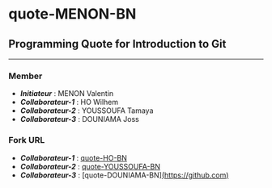 # quote-MENON-BN

## Programming Quote for Introduction to Git

______

### **Member**

* ***Initiateur*** : MENON Valentin
* ***Collaborateur-1*** : HO Wilhem
* ***Collaborateur-2*** : YOUSSOUFA Tamaya
* ***Collaborateur-3*** : DOUNIAMA Joss

### **Fork URL**

* ***Collaborateur-1*** : [quote-HO-BN](https://github.com/)
* ***Collaborateur-2***
 : [quote-YOUSSOUFA-BN](https://github.com/)
* ***Collaborateur-3*** : [quote-DOUNIAMA-BN][(https://github.com)](https://github.com/n2et4o/quote-DOUNIAMA-BN)

